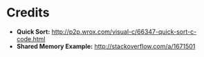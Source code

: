 # Credits

- **Quick Sort:** http://p2p.wrox.com/visual-c/66347-quick-sort-c-code.html
- **Shared Memory Example:** http://stackoverflow.com/a/1671501